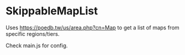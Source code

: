 # SkippableMapList

Uses https://poedb.tw/us/area.php?cn=Map to get a list of maps from specific regions/tiers. 

Check main.js for config.

